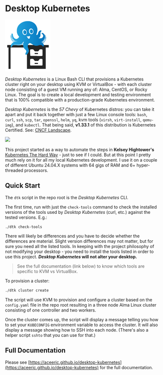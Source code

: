 # Desktop Kubernetes

<img src="resources/desktop-kubernetes-no-text.jpg" width="150"/>

_Desktop Kubernetes_ is a Linux Bash CLI that provisions a Kubernetes cluster right on your desktop using KVM or VirtualBox - with each cluster node consisting of a guest VM running any of: Alma, CentOS, or Rocky Linux. The goal is to create a local development and testing environment that is 100% compatible with a production-grade Kubernetes environment.

_Desktop Kubernetes_ is the _57 Chevy_ of Kubernetes distros: you can take it apart and put it back together with just a few Linux console tools: `bash`, `curl`, `ssh`, `scp`, `tar`, `openssl`, `helm`, `yq`, kvm tools (`virsh`, `virt-install`, `qemu-img`), and `kubectl`. That being said, **v1.33.1** of this distribution is Kubernetes Certified. See: [CNCF Landscape](https://landscape.cncf.io/?group=certified-partners-and-providers&view-mode=grid&item=platform--certified-kubernetes-distribution--desktop-kubernetes).

[<img src="https://www.cncf.io/wp-content/uploads/2020/07/certified_kubernetes_color-1.png" width="90"/>](https://github.com/cncf/k8s-conformance/tree/master/v1.33/desktop-kubernetes)

This project started as a way to automate the steps in **Kelsey Hightower's** [Kubernetes The Hard Way](https://github.com/kelseyhightower/kubernetes-the-hard-way) - just to see if I could. But at this point I pretty much rely on it for all my local Kubernetes development. I use it on a couple of different Ubuntu 24.04.X systems with 64 gigs of RAM and 6+ hyper-threaded processors.

## Quick Start

The `dtk` script in the repo root is the _Desktop Kubernetes_ CLI.

The first time, run with just the `check-tools` command to check the installed versions of the tools used by _Desktop Kubernetes_ (curl, etc.) against the tested versions. E.g.:

```
./dtk check-tools
```

There will likely be differences and you have to decide whether the differences are material. Slight version differences may not matter, but for sure you need all the listed tools. In keeping with the project philosophy of not modifying your desktop - you need to install the tools listed in order to use this project. **_Desktop Kubernetes_ will not alter your desktop.**

> See the full documentation (link below) to know which tools are specific to KVM vs VirtualBox.

To provision a cluster:

```bash
./dtk cluster create
```

The script will use KVM to provision and configure a cluster based on the `config.yaml` file in the repo root resulting in a three node Alma Linux cluster consisting of one controller and two workers.

Once the cluster comes up, the script will display a message telling you how to set your `KUBECONFIG` environment variable to access the cluster. It will also display a message showing how to SSH into each node. (There's also a helper script `sshto` that you can use for that.)

## Full Documentation

Please see [https://aceeric.github.io/desktop-kubernetes](https://aceeric.github.io/desktop-kubernetes) for the full documentation.

